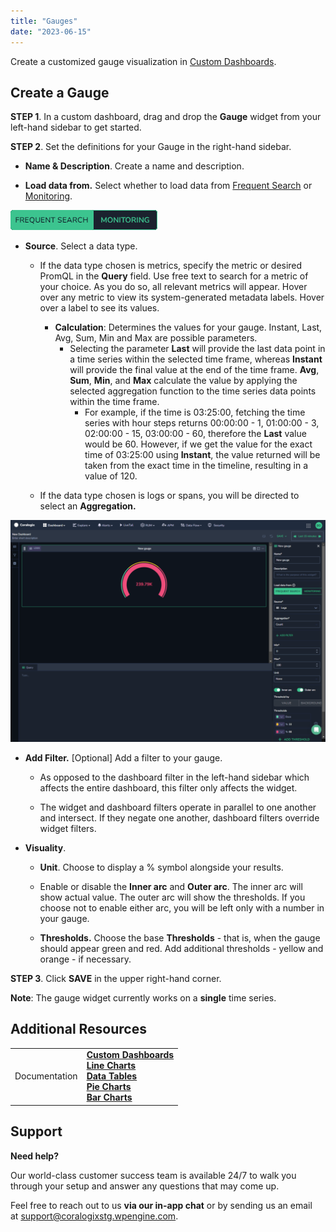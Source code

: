 ```yaml
---
title: "Gauges"
date: "2023-06-15"
---
```


Create a customized gauge visualization in [Custom Dashboards](https://coralogixstg.wpengine.com/docs/custom-dashboards/).

## Create a Gauge

**STEP 1**. In a custom dashboard, drag and drop the **Gauge** widget from your left-hand sidebar to get started.

**STEP 2**. Set the definitions for your Gauge in the right-hand sidebar.

- **Name & Description**. Create a name and description.

- **Load data from.** Select whether to load data from [Frequent Search](https://coralogixstg.wpengine.com/docs/optimize-log-management-costs/#frequent-search-data-high-priority) or [Monitoring](https://coralogixstg.wpengine.com/docs/optimize-log-management-costs/#monitoring-data-medium-priority).

![](images/Frequent-Search-Monitoring.png)

- **Source**. Select a data type.
    - If the data type chosen is metrics, specify the metric or desired PromQL in the **Query** field. Use free text to search for a metric of your choice. As you do so, all relevant metrics will appear. Hover over any metric to view its system-generated metadata labels. Hover over a label to see its values.
        - **Calculation**: Determines the values for your gauge. Instant, Last, Avg, Sum, Min and Max are possible parameters.
            - Selecting the parameter **Last** will provide the last data point in a time series within the selected time frame, whereas **Instant** will provide the final value at the end of the time frame. **Avg**, **Sum**, **Min**, and **Max** calculate the value by applying the selected aggregation function to the time series data points within the time frame.
                - For example, if the time is 03:25:00, fetching the time series with hour steps returns 00:00:00 - 1, 01:00:00 - 3, 02:00:00 - 15, 03:00:00 - 60, therefore the **Last** value would be 60. However, if we get the value for the exact time of 03:25:00 using **Instant**, the value returned will be taken from the exact time in the timeline, resulting in a value of 120.
    
    - If the data type chosen is logs or spans, you will be directed to select an **Aggregation.**

![](images/Gauge-with-Load-Data-From-1024x720.png)

- **Add Filter.** \[Optional\] Add a filter to your gauge.
    - As opposed to the dashboard filter in the left-hand sidebar which affects the entire dashboard, this filter only affects the widget.
    
    - The widget and dashboard filters operate in parallel to one another and intersect. If they negate one another, dashboard filters override widget filters.

- **Visuality**.
    - **Unit**. Choose to display a % symbol alongside your results.
    
    - Enable or disable the **Inner arc** and **Outer arc**. The inner arc will show actual value. The outer arc will show the thresholds. If you choose not to enable either arc, you will be left only with a number in your gauge.
    
    - **Thresholds.** Choose the base **Thresholds** - that is, when the gauge should appear green and red. Add additional thresholds - yellow and orange - if necessary.

**STEP 3**. Click **SAVE** in the upper right-hand corner.

**Note**: The gauge widget currently works on a **single** time series.

## Additional Resources

<table><tbody><tr><td>Documentation</td><td><a href="https://coralogixstg.wpengine.com/docs/custom-dashboards/"><strong>Custom Dashboards</strong></a><br><strong><a href="http://www.coralogixstg.wpengine.com/docs/custom-dashboards-line-charts">Line Charts</a><br><a href="http://www.coralogixstg.wpengine.com/docs/custom-dashboards-data-tables">Data Tables</a><br><a href="http://www.coralogixstg.wpengine.com/docs/custom-dashboards-pie-charts">Pie Charts</a><br><a href="http://www.coralogixstg.wpengine.com/docs/custom-dashboards-bar-charts">Bar Charts</a></strong></td></tr></tbody></table>

## Support

**Need help?**

Our world-class customer success team is available 24/7 to walk you through your setup and answer any questions that may come up.

Feel free to reach out to us **via our in-app chat** or by sending us an email at [support@coralogixstg.wpengine.com](mailto:support@coralogixstg.wpengine.com).
